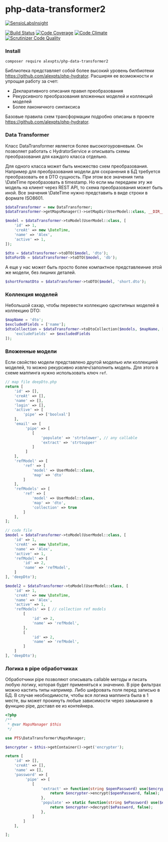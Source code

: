 # php-data-transformer2

[![SensioLabsInsight](https://insight.sensiolabs.com/projects/de0407d9-12fe-4d3d-a688-9b29b10a0e46/big.png)](https://insight.sensiolabs.com/projects/de0407d9-12fe-4d3d-a688-9b29b10a0e46)

[![Build Status](https://travis-ci.org/alexpts/php-data-transformer2.svg?branch=master)](https://travis-ci.org/alexpts/php-data-transformer2)
[![Code Coverage](https://scrutinizer-ci.com/g/alexpts/php-data-transformer2/badges/coverage.png?b=master)](https://scrutinizer-ci.com/g/alexpts/php-data-transformer2/?branch=master)
[![Code Climate](https://codeclimate.com/github/alexpts/php-data-transformer2/badges/gpa.svg)](https://codeclimate.com/github/alexpts/php-data-transformer2)
[![Scrutinizer Code Quality](https://scrutinizer-ci.com/g/alexpts/php-data-transformer2/badges/quality-score.png?b=master)](https://scrutinizer-ci.com/g/alexpts/php-data-transformer2/?branch=master)


### Install
`composer require alexpts/php-data-transformer2`

Библиотека представляет собой более высокий уровень билбиотеки https://github.com/alexpts/php-hydrator.
Расширяя ее возможности и упрощая работу за счет:
- Декларативного описания правил преобразования
- Рекурсивного преобразования вложенных моделей и коллекций моделей
- Более лаконичного синтаксиса

Базовые правила схем трансформации подробно описаны в проекте https://github.com/alexpts/php-hydrator.

### Data Transformer
Класс DataTransformer является более высокогоуровневым. Он позволяет работать с HydratorService и описывать схемы преобразования для каждого класса отдельно.

Для одного класса может быть множество схем преобразования. Например для преобразования модели для сохранения в БД требуется преобразовать ее в DTO сущность.
При этом все значения типа \DateTime преобразовать в timestamp. Но если мы передаем эту же модель на клиент через REST API, то схема преобразования может быть иной.
Все значения \DateTime нужно представить в виде строки в формате ISO8601.

```php
$dataTransformer = new DataTransformer;
$dataTransformer->getMapsManager()->setMapDir(UserModel::class, __DIR__ . '/data');

$model = $dataTransformer->toModel(UserModel::class, [
    'id' => 1,
    'creAt' => new \DateTime,
    'name' => 'Alex',
    'active' => 1,
]);

$dto = $dataTransformer->toDTO($model, 'dto');
$dtoForDb = $dataTransformer->toDTO($model, 'db');
```

А еще у нас может быть просто более компактное представлеиние этой же модели, без лишних деталей.
```php
$shortFormatDto = $dataTransformer->toDTO($model, 'short.dto');
```

### Коллекция моделей
Небольшой сахар, чтобы перевести коллекцию однотипных моделей в коллекцию DTO:
```php
$mapName = 'dto';
$excludedFields = ['name'];
$dtoCollection = $dataTransformer->toDtoCollection($models, $mapName, [
	'excludeFields' => $excludedFields
]);
```

### Вложенные модели
Если свойство модели представлено другой моделью или коллекцией моделей, то можно рекурсивно извлеч/заполнить модель.
Для этого в схеме маппинга нужно использовать ключ `ref`.

```php
// map file deepDto.php
return [
    'id' => [],
    'creAt' => [],
    'name' => [],
    'login' => [],
    'active' => [
        'pipe' => ['boolval']
    ],
    'email' => [
    	 'pipe' => [
    	 	[
    	 		'populate' => 'strtolower', // any callable
    	 		'extract' => 'strtoupper'
    	 	]
    	 ]
    ],
    'refModel' => [
        'ref' => [
            'model' => UserModel::class,
            'map' => 'dto'
        ]
    ],
    'refModels' => [
        'ref' => [
            'model' => UserModel::class,
            'map' => 'dto',
            'collection' => true
        ]
    ],
];

// code file
$model = $dataTransformer->toModel(UserModel::class, [
    'id' => 1,
    'creAt' => new \DateTime,
    'name' => 'Alex',
    'active' => 1,
    'refModel' => [
        'id' => 2,
        'name' => 'refModel',
    ]
], 'deepDto');

$model2 = $dataTransformer->toModel(UserModel::class, [
    'id' => 1,
    'creAt' => new \DateTime,
    'name' => 'Alex',
    'active' => 1,
    'refModels' => [ // collection ref models
        [
            'id' => 2,
            'name' => 'refModel',
        ],
        [
            'id' => 2,
            'name' => 'refModel',
        ]
    ]
], 'deepDto');
```


### Логика в pipe обработчиках
Обработчики pipe позволяют описывать callable методы и писать любую логику, которая будет применяться к значению.
В pipe фильтрах можно кастить типы например. Либо шифровать поля перед записью в БД.
В случае необходимости, чтобы вся логика маппинга была в 1 месте, вы может прокинуть любые зависимости через замыкание
в функцию pipe, доставл ее из контейнера.

```php
<?php
/**
 * @var MapsManager $this
 */

use PTS\DataTransformer\MapsManager;

$encrypter = $this->getContainer()->get('encrypter');

return [
    'id' => [],
    'creAt' => [],
    'name' => [],
    'password' => [
    	 'pipe' => [
    	 	[
    	 		'extract' => function(string $openPassword) use($encrypter) {
					return $encrypter->encrypt($openPassword, false);
				},
				'populate' => static function(string $ePassword) use($encrypter) {
					return $encrypter->decrypt($ePassword, false);
				},
			]
		]
	],

];